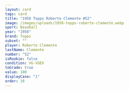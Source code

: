 ```yaml
---
layout: card
tags: card
title: "1958 Topps Roberto Clemente #52"
image: /images/uploads/1958-topps-roberto-clemente.webp
sport: Baseball
year: "1958"
brand: Topps
subset: ""
player: Roberto Clemente
lastName: Clemente
number: "52"
isRookie: false
condition: VG-VGEX
toGrade: true
value: 100
displayCase: "1"
order: 10
---
```

